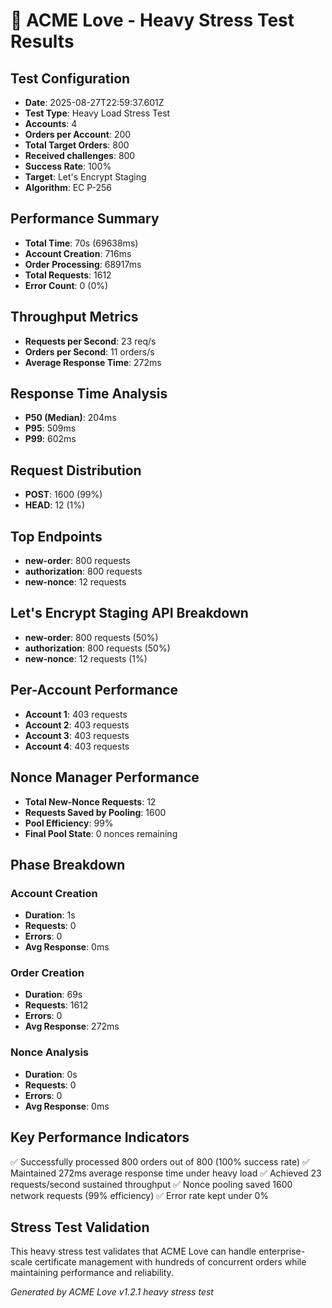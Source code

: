 # 🚀 ACME Love - Heavy Stress Test Results

## Test Configuration

- **Date**: 2025-08-27T22:59:37.601Z
- **Test Type**: Heavy Load Stress Test
- **Accounts**: 4
- **Orders per Account**: 200
- **Total Target Orders**: 800
- **Received challenges**: 800
- **Success Rate**: 100%
- **Target**: Let's Encrypt Staging
- **Algorithm**: EC P-256

## Performance Summary

- **Total Time**: 70s (69638ms)
- **Account Creation**: 716ms
- **Order Processing**: 68917ms
- **Total Requests**: 1612
- **Error Count**: 0 (0%)

## Throughput Metrics

- **Requests per Second**: 23 req/s
- **Orders per Second**: 11 orders/s
- **Average Response Time**: 272ms

## Response Time Analysis

- **P50 (Median)**: 204ms
- **P95**: 509ms
- **P99**: 602ms

## Request Distribution

- **POST**: 1600 (99%)
- **HEAD**: 12 (1%)

## Top Endpoints

- **new-order**: 800 requests
- **authorization**: 800 requests
- **new-nonce**: 12 requests

## Let's Encrypt Staging API Breakdown

- **new-order**: 800 requests (50%)
- **authorization**: 800 requests (50%)
- **new-nonce**: 12 requests (1%)

## Per-Account Performance

- **Account 1**: 403 requests
- **Account 2**: 403 requests
- **Account 3**: 403 requests
- **Account 4**: 403 requests

## Nonce Manager Performance

- **Total New-Nonce Requests**: 12
- **Requests Saved by Pooling**: 1600
- **Pool Efficiency**: 99%
- **Final Pool State**: 0 nonces remaining

## Phase Breakdown

### Account Creation

- **Duration**: 1s
- **Requests**: 0
- **Errors**: 0
- **Avg Response**: 0ms

### Order Creation

- **Duration**: 69s
- **Requests**: 1612
- **Errors**: 0
- **Avg Response**: 272ms

### Nonce Analysis

- **Duration**: 0s
- **Requests**: 0
- **Errors**: 0
- **Avg Response**: 0ms

## Key Performance Indicators

✅ Successfully processed 800 orders out of 800 (100% success rate)
✅ Maintained 272ms average response time under heavy load
✅ Achieved 23 requests/second sustained throughput
✅ Nonce pooling saved 1600 network requests (99% efficiency)
✅ Error rate kept under 0%

## Stress Test Validation

This heavy stress test validates that ACME Love can handle enterprise-scale certificate
management with hundreds of concurrent orders while maintaining performance and reliability.

_Generated by ACME Love v1.2.1 heavy stress test_
